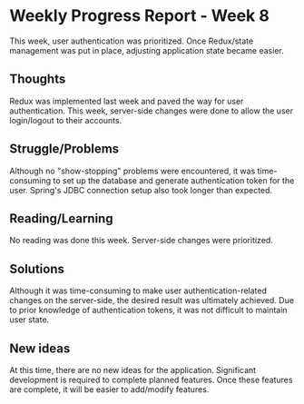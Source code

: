 # Weekly Progress Report - Week 8
This week, user authentication was prioritized. Once Redux/state management was put in place, adjusting application state became easier.

## Thoughts
Redux was implemented last week and paved the way for user authentication. This week, server-side changes were done to allow the user login/logout to their accounts.

## Struggle/Problems
Although no "show-stopping" problems were encountered, it was time-consuming to set up the database and generate authentication token for the user. Spring's JDBC connection setup also took longer than expected.

## Reading/Learning
No reading was done this week. Server-side changes were prioritized.

## Solutions
Although it was time-consuming to make user authentication-related changes on the server-side, the desired result was ultimately achieved. Due to prior knowledge of authentication tokens, it was not difficult to maintain user state.

## New ideas
At this time, there are no new ideas for the application. Significant development is required to complete planned features. Once these features are complete, it will be easier to add/modify features.
